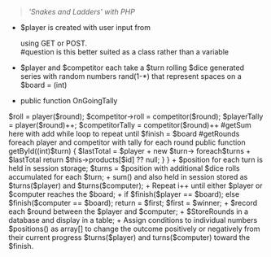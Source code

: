 > *'Snakes and Ladders' with PHP*

+ $player is created with user input from <form> using GET or POST.  
	#question is this better suited as a class rather than a variable

+ $player and $competitor each take a $turn rolling $dice generated series with random numbers rand(1-*) that represent spaces on a $board = (int)
+ public function OnGoingTally 
<?php

namespace App;

class Tally
{
    # Properties
    public $player = [];
    public $competitor = [];
	public $playerturns = [];
	public $competitorturns =[]
	public $board = 25;
;
$roll = rand(1,5);
$round = $roll($player or $competitor);
$player->$roll = player($round);
$competitor->roll = competitor($round);
$playerTally = player($round)++;
$competitorTally = competitor($round)++

#getSum here with add while loop to repeat until $finish = $board
#getRounds foreach player and competitor with tally for each round
public function getById((int)$turn)
    { $lastTotal = $player + new $turn->
	foreach$turns + $lastTotal
        return $this->products[$id] ?? null;
    }
}

+ $position for each turn is held in session storage; 
$turns = $position with additional $dice rolls accumulated for each $turn; 

+ sum() and also held in session stored as $turns($player) and $turns($computer); 

+ Repeat i++ until either $player or $computer reaches the $board;

+ if $finish($player == $board);
else $finish($computer == $board);
return = $first;

$first = $winner;

+ $record each $round between the $player and $computer;

+ $StoreRounds in a database and display in a table;

  
+ Assign conditions to individual numbers $positions() as array[] to change the outcome positively or negatively from their current progress $turns($player) and turns($computer) toward the $finish.